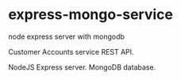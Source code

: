 # express-mongo-service
node express server with mongodb

Customer Accounts service REST API.

NodeJS Express server.
MongoDB database.